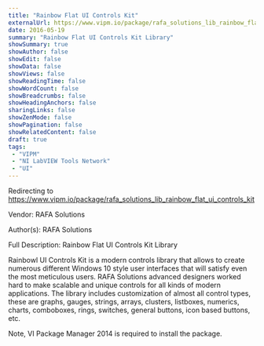 ```yaml
---
title: "Rainbow Flat UI Controls Kit"
externalUrl: https://www.vipm.io/package/rafa_solutions_lib_rainbow_flat_ui_controls_kit
date: 2016-05-19
summary: "Rainbow Flat UI Controls Kit Library"
showSummary: true
showAuthor: false
showEdit: false
showData: false
showViews: false
showReadingTime: false
showWordCount: false
showBreadcrumbs: false
showHeadingAnchors: false
sharingLinks: false
showZenMode: false
showPagination: false
showRelatedContent: false
draft: true
tags:
 - "VIPM"
 - "NI LabVIEW Tools Network"
 - "UI"
---
```


Redirecting to https://www.vipm.io/package/rafa_solutions_lib_rainbow_flat_ui_controls_kit

Vendor: RAFA Solutions

Author(s): RAFA Solutions
 
Full Description:
Rainbow Flat UI Controls Kit Library

Rainbowl UI Controls Kit is a modern controls library that allows to create numerous different Windows 10 style user interfaces that will satisfy even the most meticulous users.
RAFA Solutions advanced designers worked hard to make scalable and unique controls for all kinds of modern applications.
The library includes customization of almost all control types, these are  graphs, gauges, strings, arrays, clusters, listboxes, numerics, charts, comboboxes, rings, switches, general buttons, icon based buttons, etc. 

Note, VI Package Manager 2014 is required to install the package.